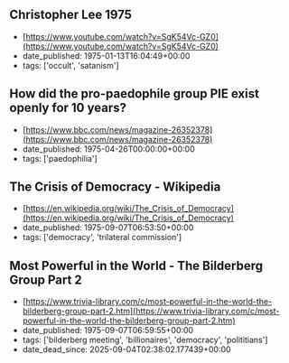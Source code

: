  ## Christopher Lee 1975
 - [https://www.youtube.com/watch?v=SgK54Vc-GZ0](https://www.youtube.com/watch?v=SgK54Vc-GZ0)
 - date_published: 1975-01-13T16:04:49+00:00
 - tags: ['occult', 'satanism']

 ## How did the pro-paedophile group PIE exist openly for 10 years?
 - [https://www.bbc.com/news/magazine-26352378](https://www.bbc.com/news/magazine-26352378)
 - date_published: 1975-04-26T00:00:00+00:00
 - tags: ['paedophilia']

 ## The Crisis of Democracy - Wikipedia
 - [https://en.wikipedia.org/wiki/The_Crisis_of_Democracy](https://en.wikipedia.org/wiki/The_Crisis_of_Democracy)
 - date_published: 1975-09-07T06:53:50+00:00
 - tags: ['democracy', 'trilateral commission']

 ## Most Powerful in the World - The Bilderberg Group Part 2
 - [https://www.trivia-library.com/c/most-powerful-in-the-world-the-bilderberg-group-part-2.htm](https://www.trivia-library.com/c/most-powerful-in-the-world-the-bilderberg-group-part-2.htm)
 - date_published: 1975-09-07T06:59:55+00:00
 - tags: ['bilderberg meeting', 'billionaires', 'democracy', 'polititians']
 - date_dead_since: 2025-09-04T02:38:02.177439+00:00

